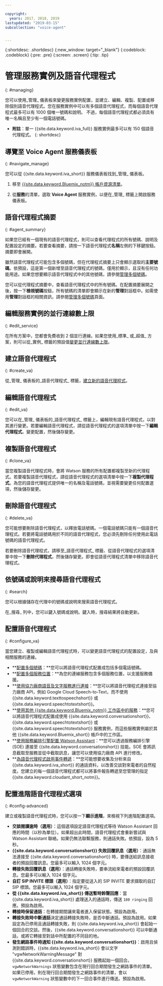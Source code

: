 ```yaml
---

copyright:
  years: 2017, 2018, 2019
lastupdated: "2019-03-15"
subcollection: "voice-agent"


---
```


{:shortdesc: .shortdesc}
{:new_window: target="_blank"}
{:codeblock: .codeblock}
{:pre: .pre}
{:screen: .screen}
{:tip: .tip}


# 管理服務實例及語音代理程式
{: #managing}

您可以使用_管理_ 儀表板來變更服務實例配置，並建立、編輯、複製、配置或移除個別語音代理程式。您在服務實例中可以有多個語音代理程式，而每個語音代理程式最多可以有 1000 個唯一號碼和說明。
不過，每個語音代理程式都必須具有唯一名稱且至少有一個電話號碼。

* **附註**：單一 {{site.data.keyword.iva_full}} 服務實例最多可以有 150 個語音代理程式。
{: shortdesc}

## 導覽至 Voice Agent 服務儀表板
{: #navigate_manage}

您可以從 {{site.data.keyword.iva_short}} 服務儀表板找到_管理_ 儀表板。

1. 移至 [{{site.data.keyword.Bluemix_notm}} 帳戶資源清單](https://cloud.ibm.com/resources)。

1. 從**服務**的清單，選取 **Voice Agent** 服務實例，以便在_管理_ 標籤上開啟服務儀表板。

## 語音代理程式摘要
{: #agent_summary}

如果您已經有一個現有的語音代理程式，則可以查看代理程式的所有號碼、說明及配置設定的摘要。若要查看摘要，請按一下語音代理程式**名稱**左側的下移鍵按鈕。摘要即會展開。

雖然語音代理程式可能包含多個號碼，但在代理程式摘要上只會顯示選取的**主要號碼**。依預設，這是第一個新增至語音代理程式的號碼，僅用於顯示，且沒有任何功能用途。如果您想要顯示語音代理程式中的其他號碼，請參閱[管理多個號碼](/docs/services/voice-agent?topic=voice-agent-multi_num#primary_num)。

您可以從代理程式摘要中，查看語音代理程式中的所有號碼。在配置摘要展開之後，按一下**檢視號碼**按鈕，所有號碼的清單即會顯示在新的**管理**對話框中。如需使用**管理**對話框的相關資訊，請參閱[管理多個號碼](/docs/services/voice-agent?topic=voice-agent-multi_num)頁面。

## 編輯服務實例的並行連線數上限
{: #edit_service}

在所有方案中，您都會免費收到 2 個並行連線。如果您使用_標準_ 或_超值_ 方案，則可以從_實例_ 標籤的預設值[變更並行連線數上限](/docs/services/voice-agent?topic=voice-agent-edit_concurrency)。

## 建立語音代理程式
{: #create_va}

從_管理_ 儀表板的_語音代理程式_ 標籤，[建立新的語音代理程式](/docs/services/voice-agent?topic=voice-agent-config_instance)。

## 編輯語音代理程式
{: #edit_va}

您可以在_管理_ 儀表板的_語音代理程式_ 標籤上，編輯現有語音代理程式，以對其進行變更。若要編輯語音代理程式，請從語音代理程式的選項清單中按一下**編輯代理程式**。變更配置，然後儲存變更。

## 複製語音代理程式
{: #clone_va}

當您複製語音代理程式時，會將 Watson 服務的所有配置都複製至新的代理程式。若要複製語音代理程式，請從語音代理程式的選項清單中按一下**複製代理程式**。為您的語音代理程式提供唯一的名稱及電話號碼，並視需要變更任何配置選項，然後儲存變更。

## 刪除語音代理程式
{: #delete_va}

您可能想要刪除語音代理程式，以釋放電話號碼。一個電話號碼只能有一個語音代理程式。若要將電話號碼用於不同的語音代理程式，您必須先刪除任何使用此電話號碼的語音代理程式。

若要刪除語音代理程式，請移至_語音代理程式_ 標籤、從語音代理程式的選項清單中按一下**刪除代理程式**，然後儲存變更。即會從語音代理程式清單中移除語音代理程式。

## 依號碼或說明來搜尋語音代理程式
{: #search}

您可以根據儲存在代理中的號碼或說明來搜索語音代理程式。

在_搜尋_ 列中，您可以鍵入號碼或說明。鍵入時，搜尋結果將自動更新。  

## 配置語音代理程式
{: #configure_va}

當您建立、複製或編輯語音代理程式時，可以變更語音代理程式的配置設定，及與相關服務的連線。

* **[配置多個號碼](/docs/services/voice-agent?topic=voice-agent-multi_num)：**您可以將語音代理程式配置成包括多個電話號碼。
* **[配置多個服務位置](/docs/services/voice-agent?topic=voice-agent-disaster-recovery)：**為您的連線服務包含多個服務位置，以支援服務備援。
* **[使用協力廠商語音及文字服務進行連接](/docs/services/voice-agent?topic=voice-agent-third-party)：**您可以將語音代理程式連接至協力廠商 API，例如 Google Cloud Speech-to-Text，而不使用 {{site.data.keyword.texttospeechshort}} 或 {{site.data.keyword.speechtotextshort}}。
* **[使用其他 {{site.data.keyword.Bluemix_notm}} 工作區中的服務](/docs/services/voice-agent?topic=voice-agent-other_service)：**您可以將語音代理程式配置成使用 {{site.data.keyword.conversationshort}}、{{site.data.keyword.speechtotextshort}} 或 {{site.data.keyword.speechtotextshort}} 服務實例，而這些服務實例屬於其他 {{site.data.keyword.Bluemix_short}} 帳戶中的工作區。
* **[使用服務編排引擎配置 Watson Assistant](/docs/services/voice-agent?topic=voice-agent-conversation_va)：**您可以透過服務編排引擎 (SOE) 連接至 {{site.data.keyword.conversationshort}} 技能。SOE 會將訊息截取至服務並從中截取訊息，讓您可以使用協力廠商 API 進行修改。
* **[為語音代理程式啟用事件轉遞](/docs/services/voice-agent?topic=voice-agent-event_forwarding)：**您可能想要收集及分析來自 {{site.data.keyword.iva_short}} 的通話資料，以改善交談對來電者的自然程度。您建立的每一個語音代理程式都可以將事件報告轉遞至您管理的指定 {{site.data.keyword.cloudant_short_notm}}。

## 配置進階語音代理程式選項
{: #config-advanced}

建立或複製語音代理程式時，您可以按一下**顯示進階**，來檢視下列進階配置選項。

* **交談閱讀逾時（選用）**：這個選項設定語音代理程式等待 Watson Assistant 回應的時間（以秒為單位）。如果超出此時間，語音代理程式會重新嘗試與 Watson Assistant 聯絡。如果仍無法聯繫服務，則通話失敗。依預設，設為 5 秒。
* **{{site.data.keyword.conversationshort}} 失敗回覆訊息（選用）**：通話無法連接至 {{site.data.keyword.conversationshort}} 時，要傳送給訊息接收者的預設回覆訊息。您最多可以輸入 1024 個字元。
* **轉接失敗回覆訊息（選用）**：通話轉接失敗時，要串流給來電者的預設回覆訊息。您最多可以輸入 1024 個字元。
* **自訂 SIP INVITE 標頭（選用）**：指定要從送入的 SIP INVITE 要求擷取的自訂 SIP 標頭。您最多可以輸入 1024 個字元。
* **從 {{site.data.keyword.iva_short}} 傳送暫時鈴聲回應**：當 {{site.data.keyword.iva_short}} 處理送入的通話時，傳送 `180 ringing` 回應。預設為啟用。
* **轉接時保留通話**：在轉接期間讓來電者進入保留狀態。預設為啟用。
* **轉接失敗時中斷通話**決定通話轉接失敗時，是否中斷通話。預設為啟用。如果設定為已停用且通話轉接失敗，則 {{site.data.keyword.iva_short}} 會起始一個回合的交談。然後，{{site.data.keyword.conversationshort}} 可以中斷通話，或將它轉接至對話中所配置的不同目的地。
* **發生網路事件時通知 {{site.data.keyword.conversationshort}}**：啟用且偵測到錯誤時，{{site.data.keyword.iva_short}} 會以文字 "vgwNetworkWarningMessage" 對 {{site.data.keyword.conversationshort}} 服務起始一個回合。`vgwNetworkWarnings` 狀態變數包含在現行回合期間發生之網路事件的清單。如果已停用，則在現行回合期間發生之網路事件的清單，會以 `vgwNetworkWarning` 狀態變數中的下一回合事件進行傳送。預設為啟用。
